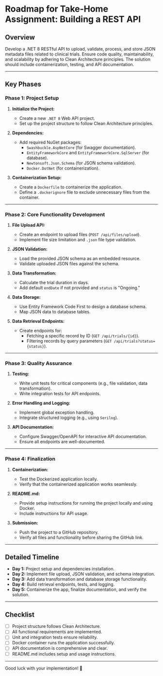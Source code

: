 # Roadmap for Take-Home Assignment: Building a REST API

## Overview
Develop a .NET 8 RESTful API to upload, validate, process, and store JSON metadata files related to clinical trials. Ensure code quality, maintainability, and scalability by adhering to Clean Architecture principles. The solution should include containerization, testing, and API documentation.

---

## Key Phases

### Phase 1: Project Setup
1. **Initialize the Project:**
   - Create a new `.NET 8` Web API project.
   - Set up the project structure to follow Clean Architecture principles.

2. **Dependencies:**
   - Add required NuGet packages:
     - `Swashbuckle.AspNetCore` (for Swagger documentation).
     - `EntityFrameworkCore` and `EntityFrameworkCore.SqlServer` (for database).
     - `Newtonsoft.Json.Schema` (for JSON schema validation).
     - `Docker.DotNet` (for containerization).

3. **Containerization Setup:**
   - Create a `Dockerfile` to containerize the application.
   - Define a `.dockerignore` file to exclude unnecessary files from the container.

---

### Phase 2: Core Functionality Development
1. **File Upload API:**
   - Create an endpoint to upload files (`POST /api/files/upload`).
   - Implement file size limitation and `.json` file type validation.

2. **JSON Validation:**
   - Load the provided JSON schema as an embedded resource.
   - Validate uploaded JSON files against the schema.

3. **Data Transformation:**
   - Calculate the trial duration in days.
   - Add default `endDate` if not provided and `status` is "Ongoing."

4. **Data Storage:**
   - Use Entity Framework Code First to design a database schema.
   - Map JSON data to database tables.

5. **Data Retrieval Endpoints:**
   - Create endpoints for:
     - Fetching a specific record by ID (`GET /api/trials/{id}`).
     - Filtering records by query parameters (`GET /api/trials?status={status}`).

---

### Phase 3: Quality Assurance
1. **Testing:**
   - Write unit tests for critical components (e.g., file validation, data transformation).
   - Write integration tests for API endpoints.

2. **Error Handling and Logging:**
   - Implement global exception handling.
   - Integrate structured logging (e.g., using `Serilog`).

3. **API Documentation:**
   - Configure Swagger/OpenAPI for interactive API documentation.
   - Ensure all endpoints are well-documented.

---

### Phase 4: Finalization
1. **Containerization:**
   - Test the Dockerized application locally.
   - Verify that the containerized application works seamlessly.

2. **README.md:**
   - Provide setup instructions for running the project locally and using Docker.
   - Include instructions for API usage.

3. **Submission:**
   - Push the project to a GitHub repository.
   - Verify all files and functionality before sharing the GitHub link.

---

## Detailed Timeline
- **Day 1:** Project setup and dependencies installation.
- **Day 2:** Implement file upload, JSON validation, and schema integration.
- **Day 3:** Add data transformation and database storage functionality.
- **Day 4:** Build retrieval endpoints, tests, and logging.
- **Day 5:** Containerize the app, finalize documentation, and verify the solution.

---

## Checklist
- [ ] Project structure follows Clean Architecture.
- [ ] All functional requirements are implemented.
- [ ] Unit and integration tests ensure reliability.
- [ ] Docker container runs the application successfully.
- [ ] API documentation is comprehensive and clear.
- [ ] README.md includes setup and usage instructions.

---

Good luck with your implementation! 🚀